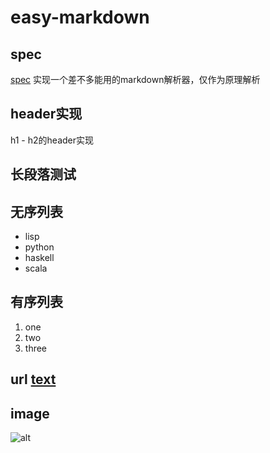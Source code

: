 # easy-markdown

## spec
[spec](https://www.markdownguide.org/basic-syntax/)
实现一个差不多能用的markdown解析器，仅作为原理解析

## header实现
h1 - h2的header实现

## 长段落测试


## 无序列表
- lisp
- python
- haskell
- scala

## 有序列表
1. one
2. two
3. three

## url [text](https://link)

## image
![alt](https://link)



